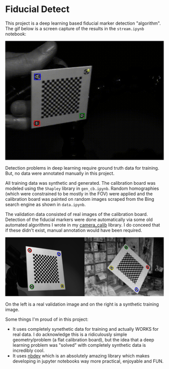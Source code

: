 # Fiducial Detect
This project is a deep learning based fiducial marker detection "algorithm". The gif below is a screen capture of the results in the `stream.ipynb` notebook:

![](stream.gif)

Detection problems in deep learning require ground truth data for training. But, no data were annotated manually in this project. 

All training data was synthetic and generated. The calibration board was modeled using the `Shapley` library in `gen_cb.ipynb`. Random homographies (which were constrained to be mostly in the FOV) were applied and the calibration board was painted on random images scraped from the Bing search engine as shown in `data.ipynb`. 

The validation data consisted of real images of the calibration board. Detection of the fiducial markers were done automatically via some old automated algorithms I wrote in my [camera_calib](https://github.com/justinblaber/camera_calib) library. I do conceed that if these didn't exist, manual annotation would have been required.

![](val_vs_trn.png)

On the left is a real validation image and on the right is a synthetic training image.

Some things I'm proud of in this project:

* It uses completely synethetic data for training and actually WORKS for real data. I do acknowledge this is a ridiculously simple geometry/problem (a flat calibration board), but the idea that a deep learning problem was "solved" with completely synthetic data is incredibly cool.
* It uses [nbdev](https://github.com/fastai/nbdev) which is an absolutely amazing library which makes developing in jupyter notebooks way more practical, enjoyable and FUN. 
